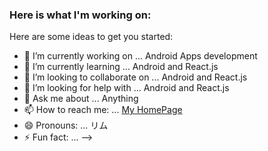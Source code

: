 ### Here is what I'm working on:
Here are some ideas to get you started:

- 🔭 I’m currently working on ... Android Apps development
- 🌱 I’m currently learning ... Android and React.js
- 👯 I’m looking to collaborate on ... Android and React.js
- 🤔 I’m looking for help with ... Android and React.js
- 💬 Ask me about ... Anything
- 📫 How to reach me: ... [My HomePage](https://potatoscript.github.io/homepage/)
- 😄 Pronouns: ... リム
- ⚡ Fun fact: ...
-->
